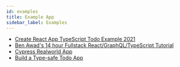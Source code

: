 ```yaml
---
id: examples
title: Example App
sidebar_label: Examples
---
```


- [Create React App TypeScript Todo Example 2021](https://github.com/laststance/create-react-app-typescript-todo-example-2021)
- [Ben Awad's 14 hour Fullstack React/GraphQL/TypeScript Tutorial](https://www.youtube.com/watch?v=I6ypD7qv3Z8)
- [Cypress Realworld App](https://github.com/cypress-io/cypress-realworld-app)
- [Build a Type-safe Todo App](https://www.freecodecamp.org/news/typescript-tutorial-for-react-developers/)


